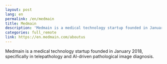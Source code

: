```yaml
---
layout: post
lang: en
permalink: /en/medmain
title: Medmain
description: 'Medmain is a medical technology startup founded in January 2018, specifically in telepathology and AI-driven pathological image diagnosis.'
categories: full_remote
link: https://en.medmain.com/aboutus
---
```


<p>Medmain is a medical technology startup founded in January 2018, specifically in telepathology and AI-driven pathological image diagnosis.</p>
